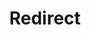 ﻿---
layout: src/layouts/Redirect.astro
title: Redirect
redirect: https://octopus.com/docs/deployments/windows/virtual-hard-drive-deployments
pubDate:  2023-01-01
navSearch: false
navSitemap: false
navMenu: false
---
